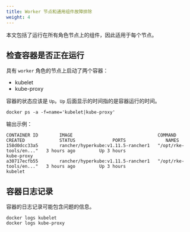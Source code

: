```yaml
---
title: Worker 节点和通用组件故障排除
weight: 4
---
```


本文包括了运行在所有角色节点上的组件，因此适用于每个节点。

## 检查容器是否正在运行

具有 `worker` 角色的节点上启动了两个容器：

* kubelet
* kube-proxy

容器的状态应该是 `Up`。`Up` 后面显示的时间指的是容器运行的时间。

```
docker ps -a -f=name='kubelet|kube-proxy'
```

输出示例：
```
CONTAINER ID        IMAGE                                COMMAND                  CREATED             STATUS              PORTS               NAMES
158d0dcc33a5        rancher/hyperkube:v1.11.5-rancher1   "/opt/rke-tools/en..."   3 hours ago         Up 3 hours                              kube-proxy
a30717ecfb55        rancher/hyperkube:v1.11.5-rancher1   "/opt/rke-tools/en..."   3 hours ago         Up 3 hours                              kubelet
```

## 容器日志记录

容器的日志记录可能包含问题的信息。

```
docker logs kubelet
docker logs kube-proxy
```
